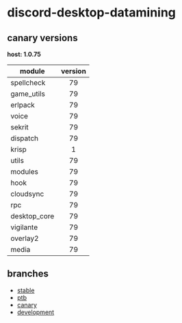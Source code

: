 # discord-desktop-datamining

## canary versions

**host: 1.0.75**

| module | version |
| ------ | :-----: |
| spellcheck | 79 |
| game_utils | 79 |
| erlpack | 79 |
| voice | 79 |
| sekrit | 79 |
| dispatch | 79 |
| krisp | 1 |
| utils | 79 |
| modules | 79 |
| hook | 79 |
| cloudsync | 79 |
| rpc | 79 |
| desktop_core | 79 |
| vigilante | 79 |
| overlay2 | 79 |
| media | 79 |

## branches

- [stable](https://github.com/OpenAsar/discord-desktop-datamining/tree/stable)
- [ptb](https://github.com/OpenAsar/discord-desktop-datamining/tree/ptb)
- [canary](https://github.com/OpenAsar/discord-desktop-datamining/tree/canary)
- [development](https://github.com/OpenAsar/discord-desktop-datamining/tree/development)